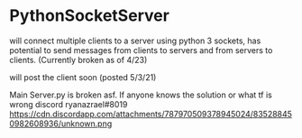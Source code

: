 # PythonSocketServer
will connect multiple clients to a server using python 3 sockets, has potential to send messages from clients to servers and from servers to clients. (Currently broken as of 4/23)

will post the client soon (posted 5/3/21)


Main Server.py is broken asf. If anyone knows the solution or what tf is wrong discord ryanazrael#8019
https://cdn.discordapp.com/attachments/787970509378945024/835288450982608936/unknown.png
